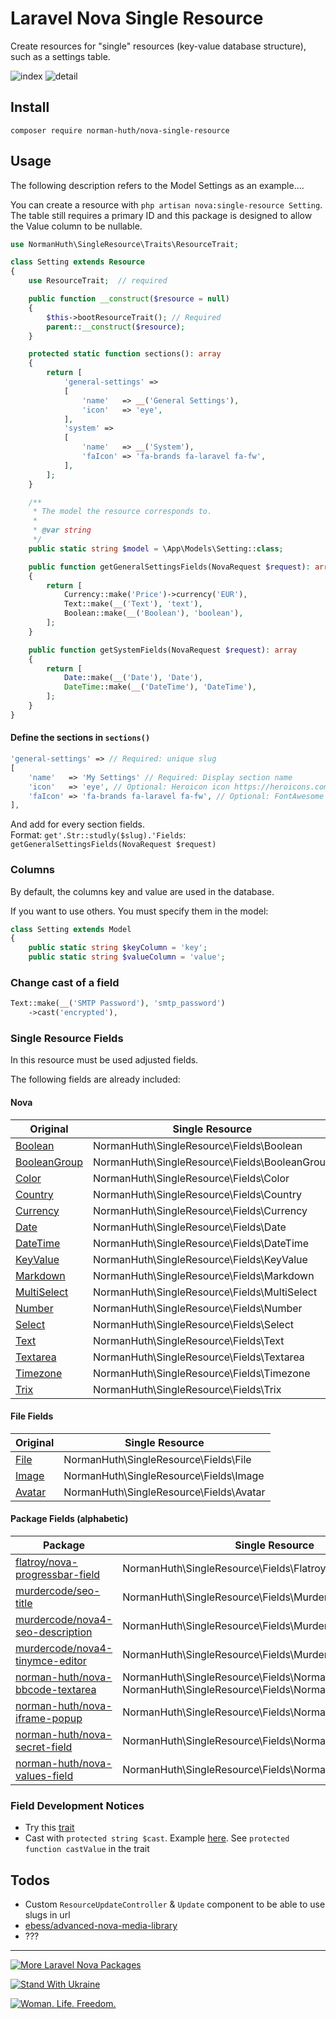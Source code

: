 # Laravel Nova Single Resource

Create resources for "single" resources (key-value database structure), such as a settings table.

![index](https://raw.githubusercontent.com/Muetze42/asset-repo/main/nova-single-resource/images/index.png)
![detail](https://raw.githubusercontent.com/Muetze42/asset-repo/main/nova-single-resource/images/detail.png)

## Install

`composer require norman-huth/nova-single-resource`

## Usage

The following description refers to the Model Settings as an example....

You can create a resource with `php artisan nova:single-resource Setting`.  
The table still requires a primary ID and this package is designed to allow the Value column to be nullable.

```php
use NormanHuth\SingleResource\Traits\ResourceTrait;

class Setting extends Resource
{
    use ResourceTrait;  // required

    public function __construct($resource = null)
    {
        $this->bootResourceTrait(); // Required
        parent::__construct($resource);
    }

    protected static function sections(): array
    {
        return [
            'general-settings' => 
            [
                'name'   => __('General Settings'),
                'icon'   => 'eye',
            ],
            'system' => 
            [
                'name'   => __('System'),
                'faIcon' => 'fa-brands fa-laravel fa-fw',
            ],
        ];
    }

    /**
     * The model the resource corresponds to.
     *
     * @var string
     */
    public static string $model = \App\Models\Setting::class;

    public function getGeneralSettingsFields(NovaRequest $request): array
    {
        return [
            Currency::make('Price')->currency('EUR'),
            Text::make(__('Text'), 'text'),
            Boolean::make(__('Boolean'), 'boolean'),
        ];
    }

    public function getSystemFields(NovaRequest $request): array
    {
        return [
            Date::make(__('Date'), 'Date'),
            DateTime::make(__('DateTime'), 'DateTime'),
        ];
    }
}
```

#### Define the sections in `sections()`

```php
'general-settings' => // Required: unique slug
[
    'name'   => 'My Settings' // Required: Display section name
    'icon'   => 'eye', // Optional: Heroicon icon https://heroicons.com/
    'faIcon' => 'fa-brands fa-laravel fa-fw', // Optional: FontAwesome Icon (not included!) https://fontawesome.com/
],
```

And add for every section fields.  
Format: `get'.Str::studly($slug).'Fields`: `getGeneralSettingsFields(NovaRequest $request)`

### Columns

By default, the columns key and value are used in the database.

If you want to use others. You must specify them in the model:

```php
class Setting extends Model
{
    public static string $keyColumn = 'key';
    public static string $valueColumn = 'value';
```

### Change cast of a field

```php
Text::make(__('SMTP Password'), 'smtp_password')
    ->cast('encrypted'),
```

### Single Resource Fields

In this resource must be used adjusted fields.

The following fields are already included:

#### Nova

| Original                                                                                   | Single Resource                               |
|--------------------------------------------------------------------------------------------|-----------------------------------------------|
| [Boolean](https://nova.laravel.com/docs/4.0/resources/fields.html#boolean-field)           | NormanHuth\SingleResource\Fields\Boolean      |
| [BooleanGroup](https://nova.laravel.com/docs/4.0/resources/fields.html#booleangroup-field) | NormanHuth\SingleResource\Fields\BooleanGroup |
| [Color](https://nova.laravel.com/docs/4.0/resources/fields.html#color-field)               | NormanHuth\SingleResource\Fields\Color        |
| [Country](https://nova.laravel.com/docs/4.0/resources/fields.html#country-field)           | NormanHuth\SingleResource\Fields\Country      |
| [Currency](https://nova.laravel.com/docs/4.0/resources/fields.html#currency-field)         | NormanHuth\SingleResource\Fields\Currency     |
| [Date](https://nova.laravel.com/docs/4.0/resources/fields.html#date-field)                 | NormanHuth\SingleResource\Fields\Date         |
| [DateTime](https://nova.laravel.com/docs/4.0/resources/fields.html#datetime-field)         | NormanHuth\SingleResource\Fields\DateTime     |
| [KeyValue](https://nova.laravel.com/docs/4.0/resources/fields.html#keyvalue-field)         | NormanHuth\SingleResource\Fields\KeyValue     |
| [Markdown](https://nova.laravel.com/docs/4.0/resources/fields.html#markdown-field)         | NormanHuth\SingleResource\Fields\Markdown     |
| [MultiSelect](https://nova.laravel.com/docs/4.0/resources/fields.html#multiselect-field)   | NormanHuth\SingleResource\Fields\MultiSelect  |
| [Number](https://nova.laravel.com/docs/4.0/resources/fields.html#number-field)             | NormanHuth\SingleResource\Fields\Number       |
| [Select](https://nova.laravel.com/docs/4.0/resources/fields.html#select-field)             | NormanHuth\SingleResource\Fields\Select       |
| [Text](https://nova.laravel.com/docs/4.0/resources/fields.html#text-field)                 | NormanHuth\SingleResource\Fields\Text         |
| [Textarea](https://nova.laravel.com/docs/4.0/resources/fields.html#textarea-field)         | NormanHuth\SingleResource\Fields\Textarea     |
| [Timezone](https://nova.laravel.com/docs/4.0/resources/fields.html#timezone-field)         | NormanHuth\SingleResource\Fields\Timezone     |
| [Trix](https://nova.laravel.com/docs/4.0/resources/fields.html#trix-field)                 | NormanHuth\SingleResource\Fields\Trix         |

#### File Fields

| Original                                                                          | Single Resource                         |
|-----------------------------------------------------------------------------------|-----------------------------------------|
| [File](https://nova.laravel.com/docs/4.0/resources/fields.html#boolean-field)     | NormanHuth\SingleResource\Fields\File   |
| [Image](https://nova.laravel.com/docs/4.0/resources/file-fields.html#images)      | NormanHuth\SingleResource\Fields\Image  |
| [Avatar](https://nova.laravel.com/docs/4.0/resources/file-fields.html#avatars)    | NormanHuth\SingleResource\Fields\Avatar |

#### Package Fields (alphabetic)

| Package                                                                                    | Single Resource                                                                                      |
|--------------------------------------------------------------------------------------------|------------------------------------------------------------------------------------------------------|
| [flatroy/nova-progressbar-field](https://github.com/Flatroy/nova-progressbar-field)        | NormanHuth\SingleResource\Fields\Flatroy\FieldProgressbar                                            |
| [murdercode/seo-title](https://github.com/murdercode/Nova4-SeoTitle)                       | NormanHuth\SingleResource\Fields\Murdercode\SeoTitle                                                 |
| [murdercode/nova4-seo-description](https://github.com/murdercode/Nova4-SeoTitle)           | NormanHuth\SingleResource\Fields\Murdercode\SeoDescription                                           |
| [murdercode/nova4-tinymce-editor](https://github.com/murdercode/Nova4-TinymceEditor)       | NormanHuth\SingleResource\Fields\Murdercode\TinymceEditor                                            |
| [norman-huth/nova-bbcode-textarea](https://github.com/Muetze42/nova-bbcode-textarea)       | NormanHuth\SingleResource\Fields\NormanHuth\BBCode<br>NormanHuth\SingleResource\Fields\NormanHuth\BB |
| [norman-huth/nova-iframe-popup](https://github.com/Muetze42/norman-huth/nova-iframe-popup) | NormanHuth\SingleResource\Fields\NormanHuth\IframePopup                                              |
| [norman-huth/nova-secret-field](https://github.com/Muetze42/norman-huth/nova-secret-field) | NormanHuth\SingleResource\Fields\NormanHuth\SecretField                                              |
| [norman-huth/nova-values-field](https://github.com/Muetze42/nova-values-field)             | NormanHuth\SingleResource\Fields\NormanHuth\Values                                                   |

### Field Development Notices

* Try this [trait](src/Traits/FieldTrait.php)
* Cast with `protected string $cast`. Example [here](src/Fields/Boolean.php). See `protected function castValue` in the trait

## Todos

* Custom `ResourceUpdateController` & `Update` component to be able to use slugs in url
* [ebess/advanced-nova-media-library](https://github.com/ebess/advanced-nova-media-library)
* ???

---
[![More Laravel Nova Packages](https://raw.githubusercontent.com/Muetze42/asset-repo/main/svg/more-laravel-nova-packages.svg)](https://huth.it/nova-packages)

[![Stand With Ukraine](https://raw.githubusercontent.com/vshymanskyy/StandWithUkraine/main/banner2-direct.svg)](https://vshymanskyy.github.io/StandWithUkraine/)

[![Woman. Life. Freedom.](https://raw.githubusercontent.com/Muetze42/Muetze42/2033b219c6cce0cb656c34da5246434c27919bcd/files/iran-banner-big.svg)](https://linktr.ee/CurrentPetitionsFreeIran)
